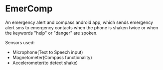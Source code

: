 # EmerComp
An emergency alert and compass android app, which sends emergency alert sms to emergency contacts when the phone is shaken twice or when the keywords "help" or "danger" are spoken.

Sensors used:
- Microphone(Text to Speech input)
- Magnetometer(Compass functionality)
- Accelerometer(to detect shake)
